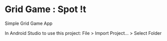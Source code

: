 # Grid Game : Spot !t
Simple Grid Game App

In Android Studio to use this project:
File > Import Project... > Select Folder